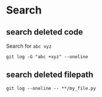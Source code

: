 # Search

## search deleted code
Search for `abc xyz`
```
git log -G "abc +xyz" --oneline
```

## search deleted filepath
```
git log --oneline -- **/my_file.py
```
